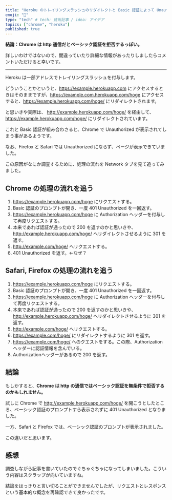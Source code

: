 ```yaml
---
title: "Heroku のトレイリングスラッシュのリダイレクトと Basic 認証によって Unauthorized になってしまう話（Chrome）"
emoji: "🐷"
type: "tech" # tech: 技術記事 / idea: アイデア
topics: ["chrome", "heroku"]
published: true
---
```


**結論：Chrome は http 通信だとベーシック認証を拒否するっぽい。**

詳しいわけではないので、間違っていたり詳細な情報があったりしましたらコメントいただけると幸いです。

----

Heroku は一部アドレスでトレイリングスラッシュを付与します。

どういうことかというと、https://example.herokuapp.com にアクセスするときはそのままですが、https://example.com.herokuapp.com/hoge にアクセスすると、https://example.herokuapp.com/hoge/ にリダイレクトされます。

と思いきや実際は、 http://example.herokuapp.com/hoge/ を経由して、https://example.herokuapp.com/hoge/ にリダイレクトされています。

これと Basic 認証が組み合わさると、Chrome で Unauthorized が表示されてしまう事があるようです。

なお、Firefox と Safari では Unauthorized にならず、ページが表示できていました。

この原因がなにか調査するために、処理の流れを Network タブを見て追ってみました。

## Chrome の処理の流れを追う

1. https://example.herokuapp.com/hoge にリクエストする。
2. Basic 認証のプロンプトが開き、一度 401 Unauthorized を一回返す。
3. https://example.herokuapp.com/hoge に Authorization ヘッダーを付与して再度リクエストする。
4. 本来であれば認証が通ったので 200 を返すのかと思いきや、http://example.herokuapp.com/hoge/ へリダイレクトさせるように 301 を返す。
5. http://example.com/hoge/ へリクエストする。
6. 401 Unauthorized を返す。←なぜ？

## Safari, Firefox の処理の流れを追う

1. https://example.herokuapp.com/hoge にリクエストする。
2. Basic 認証のプロンプトが開き、一度 401 Unauthorized を一回返す。
3. https://example.herokuapp.com/hoge に Authorization ヘッダーを付与して再度リクエストする。
4. 本来であれば認証が通ったので 200 を返すのかと思いきや、http://example.herokuapp.com/hoge/ へリダイレクトさせるように 301 を返す。
5. http://example.com/hoge/ へリクエストする。
6. https://example.com/hoge/ にリダイレクトするように 301 を返す。
7. https://example.com/hoge/ へのクエストをする。この際、Authorizationヘッダーに認証情報を含んでいる。
8. Authorizationヘッダーがあるので 200 を返す。

## 結論

もしかすると、**Chrome は http の通信ではベーシック認証を無条件で拒否するのかもしれません。**

試しに Chrome で http://example.herokuapp.com/hoge/ を開こうとしたところ、ベーシック認証のプロンプトすら表示されずに 401 Unauthorized となりました。

一方、Safari と Firefox では、ベーシック認証のプロンプトが表示されました。

この違いだと思います。

## 感想

調査しながら記事を書いていたのでぐちゃぐちゃになってしまいました。こういう内容はスクラップが向いていますね。

結論をはっきりと言い切ることができませんでしたが、リクエストとレスポンスという基本的な概念を再確認できて良かったです。
